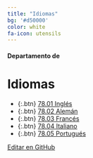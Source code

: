 ```yaml
---
title: "Idiomas"
bg: '#d50000'
color: white
fa-icon: utensils
---
```

#### Departamento de
# Idiomas

<!---
No poner los links de t.joinchat directamente,
usar https://www.protectyourlinks.com/ para obtener
un link corto protegido por captcha
-->

*  {:.btn} <i class="fas fa-fish"></i> [78.01 Inglés](https://www.proyl.com/f8HJWl3x8)
*  {:.btn} <i class="fas fa-stroopwafel"></i> [78.02 Alemán](https://www.proyl.com/ucQkQ436H)
*  {:.btn} <i class="fas fa-cheese"></i> [78.03 Francés](https://www.proyl.com/3H6nkqQ4Y)
*  {:.btn} <i class="fas fa-pizza-slice"></i> [78.04 Italiano](https://www.proyl.com/V97rjBl0B)
*  {:.btn} <i class="fas fa-cocktail"></i> [78.05 Portugués](https://www.proyl.com/G6est3OS6)



<span class="editongithub">
	<a href="{{site.github.repository_url}}/blob/master/{{page.path}}">
		<i class="fas fa-pen"></i> Editar en GitHub
	</a>
</span>
